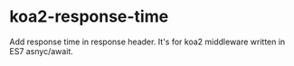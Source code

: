 # koa2-response-time

Add response time in response header. It's for koa2 middleware written in ES7 asnyc/await.
